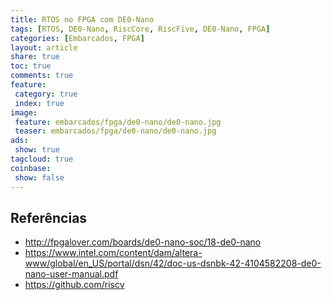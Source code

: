 ```yaml
---
title: RTOS no FPGA com DE0-Nano
tags: [RTOS, DE0-Nano, RiscCore, RiscFive, DE0-Nano, FPGA]
categories: [Embarcados, FPGA]
layout: article
share: true
toc: true
comments: true
feature:
 category: true
 index: true
image:
 feature: embarcados/fpga/de0-nano/de0-nano.jpg
 teaser: embarcados/fpga/de0-nano/de0-nano.jpg
ads: 
 show: true
tagcloud: true
coinbase:
 show: false
---
```


## Referências

* http://fpgalover.com/boards/de0-nano-soc/18-de0-nano
* https://www.intel.com/content/dam/altera-www/global/en_US/portal/dsn/42/doc-us-dsnbk-42-4104582208-de0-nano-user-manual.pdf
* https://github.com/riscv